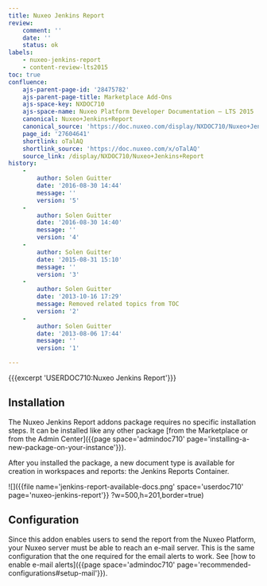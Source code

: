 ```yaml
---
title: Nuxeo Jenkins Report
review:
    comment: ''
    date: ''
    status: ok
labels:
    - nuxeo-jenkins-report
    - content-review-lts2015
toc: true
confluence:
    ajs-parent-page-id: '28475782'
    ajs-parent-page-title: Marketplace Add-Ons
    ajs-space-key: NXDOC710
    ajs-space-name: Nuxeo Platform Developer Documentation — LTS 2015
    canonical: Nuxeo+Jenkins+Report
    canonical_source: 'https://doc.nuxeo.com/display/NXDOC710/Nuxeo+Jenkins+Report'
    page_id: '27604641'
    shortlink: oTalAQ
    shortlink_source: 'https://doc.nuxeo.com/x/oTalAQ'
    source_link: /display/NXDOC710/Nuxeo+Jenkins+Report
history:
    - 
        author: Solen Guitter
        date: '2016-08-30 14:44'
        message: ''
        version: '5'
    - 
        author: Solen Guitter
        date: '2016-08-30 14:40'
        message: ''
        version: '4'
    - 
        author: Solen Guitter
        date: '2015-08-31 15:10'
        message: ''
        version: '3'
    - 
        author: Solen Guitter
        date: '2013-10-16 17:29'
        message: Removed related topics from TOC
        version: '2'
    - 
        author: Solen Guitter
        date: '2013-08-06 17:44'
        message: ''
        version: '1'

---
```

{{{excerpt 'USERDOC710:Nuxeo Jenkins Report'}}}

## Installation

The Nuxeo Jenkins Report addons package requires no specific installation steps. It can be installed like any other package [from the Marketplace or from the Admin Center]({{page space='admindoc710' page='installing-a-new-package-on-your-instance'}}).

After you installed the package, a new document type is available for creation in workspaces and reports: the Jenkins Reports Container.

![]({{file name='jenkins-report-available-docs.png' space='userdoc710' page='nuxeo-jenkins-report'}} ?w=500,h=201,border=true)

## Configuration

Since this addon enables users to send the report from the Nuxeo Platform, your Nuxeo server must be able to reach an e-mail server. This is the same configuration that the one required for the email alerts to work. See [how to enable e-mail alerts]({{page space='admindoc710' page='recommended-configurations#setup-mail'}}).

&nbsp;

&nbsp;